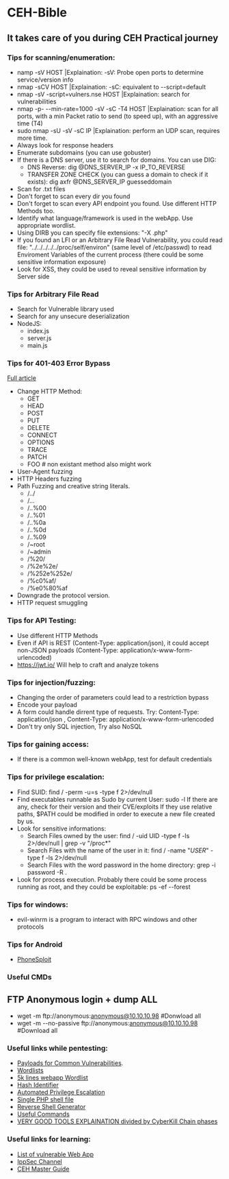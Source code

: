 # CEH-Bible
## It takes care of you during CEH Practical journey


### Tips for scanning/enumeration:
+ namp -sV HOST |Explaination: -sV: Probe open ports to determine service/version info
+ nmap -sCV HOST |Explaination: -sC: equivalent to --script=default
+ nmap -sV -script=vulners.nse HOST |Explaination: search for vulnerabilities
+ nmap -p- --min-rate=1000 -sV -sC -T4 HOST |Explaination: scan for all ports, with a min Packet ratio to send (to speed up), with an aggressive time (T4)
+ sudo nmap -sU -sV -sC IP |Explaination: perform an UDP scan, requires more time.
+ Always look for response headers
+ Enumerate subdomains (you can use gobuster)
+ If there is a DNS server, use it to search for domains. You can use DIG:
    +  DNS Reverse: dig @DNS_SERVER_IP -x IP_TO_REVERSE
    +  TRANSFER ZONE CHECK (you can guess a domain to check if it exists): dig axfr @DNS_SERVER_IP guesseddomain
+ Scan for .txt files
+ Don't forget to scan every dir you found
+ Don't forget to scan every API endpoint you found. Use different HTTP Methods too.
+ Identify what language/framework is used in the webApp. Use appropriate wordlist.
+ Using DIRB you can specify file extensions: "-X .php"
+ If you found an LFI or an Arbitrary File Read Vulnerability, you could read file: "../../../../../proc/self/environ" (same level of /etc/passwd) to read Enviroment Variables of the current process (there could be some sensitive information exposure)
+ Look for XSS, they could be used to reveal sensitive information by Server side

### Tips for Arbitrary File Read
+ Search for Vulnerable library used
+ Search for any unsecure deserialization
+ NodeJS:
    + index.js
    + server.js
    + main.js 

### Tips for 401-403 Error Bypass
[Full article](https://blog.vidocsecurity.com/blog/401-and-403-bypass-how-to-do-it-right/)
+ Change HTTP Method:
  + GET
  + HEAD
  + POST
  + PUT
  + DELETE
  + CONNECT
  + OPTIONS
  + TRACE
  + PATCH
  + FOO # non existant method also might work
+ User-Agent fuzzing
+ HTTP Headers fuzzing
+ Path Fuzzing and creative string literals.
  + /../
  + /...
  + /..%00
  + /..%01
  + /..%0a
  + /..%0d
  + /..%09
  + /~root
  + /~admin
  + /%20/
  + /%2e%2e/
  + /%252e%252e/
  + /%c0%af/
  + /%e0%80%af
+ Downgrade the protocol version.
+ HTTP request smuggling  

### Tips for API Testing:
+ Use different HTTP Methods
+ Even if API is REST (Content-Type: application/json), it could accept non-JSON payloads (Content-Type: application/x-www-form-urlencoded)
+ https://jwt.io/  Will help to craft and analyze tokens

### Tips for injection/fuzzing:
+ Changing the order of parameters could lead to a restriction bypass
+ Encode your payload
+ A form could handle dirrent type of requests. Try: Content-Type: application/json , Content-Type: application/x-www-form-urlencoded
+ Don't try only SQL injection, Try also NoSQL

### Tips for gaining access:
+ If there is a common well-known webApp, test for default credentials

### Tips for privilege escalation:
+ Find SUID: find / -perm -u=s -type f 2>/dev/null
+ Find executables runnable as Sudo by current User: sudo -l
  If there are any, check for their version and their CVE/exploits
  If they use relative paths, $PATH could be modified in order to execute a new file created by us.
+ Look for sensitive informations:
    + Search Files owned by the user: find / -uid UID -type f -ls 2>/dev/null | grep -v "/proc*"
    + Search Files with the name of the user in it: find / -name "*USER*" -type f -ls 2>/dev/null
    + Search Files with the word password in the home directory: grep -i password -R .
+ Look for process execution. Probably there could be some process running as root, and they could be exploitable: ps -ef --forest

### Tips for windows:
+ evil-winrm is a program to interact with RPC windows and other protocols

### Tips for Android
+ [PhoneSploit](https://github.com/AzeemIdrisi/PhoneSploit-Pro)

### Useful CMDs
## FTP Anonymous login + dump ALL
+ wget -m ftp://anonymous:anonymous@10.10.10.98 #Donwload all
+ wget -m --no-passive ftp://anonymous:anonymous@10.10.10.98 #Download all

### Useful links while pentesting:
+ [Payloads for Common Vulnerabilities](https://github.com/swisskyrepo/PayloadsAllTheThings/tree/master).
+ [Wordlists](https://github.com/danielmiessler/SecLists)
+ [5k lines webapp Wordlist](https://github.com/Bo0oM/fuzz.txt/blob/master/fuzz.txt#L5329)
+ [Hash Identifier](https://hashes.com/en/tools/hash_identifier)
+ [Automated Privilege Escalation](https://github.com/carlospolop/PEASS-ng)
+ [Single PHP shell file](https://github.com/flozz/p0wny-shell)
+ [Reverse Shell Generator](https://www.revshells.com/)
+ [Useful Commands](https://github.com/xaferima/Certified-Ethical-Hacking-Practical-Tools/blob/main/Commands-4-tools-used)
+ [VERY GOOD TOOLS EXPLAINATION divided by CyberKill Chain phases](https://book.thegurusec.com/certifications/certified-ethical-hacker-practical/reconnaissance-footprinting)
  
### Useful links for learning:
+ [List of vulnerable Web App](https://www.theprohack.com/p/web-hacking-practice-list-of-vulnerable.html)
+ [IppSec Channel](https://www.youtube.com/@ippsec/featured)
+ [CEH Master Guide](https://github.com/CyberSecurityUP/Guide-CEH-Practical-Master)
